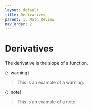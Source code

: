 ```yaml
---
layout: default
title: Derivatives
parent: 1. Math Review
nav_order: 2
---
```


# Derivatives

The derivative is the slope of a function.

{: .warning}
> This is an example of a warning.

{: .note}
> This is an example of a note.